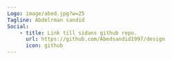```yaml
---
Logo: image/abed.jpg?w=25
Tagline: Abdelrman sandid
Social:
    - title: Link till sidans github repo.
      url: https://github.com/Abedsandid1997/design
      icon: github
---
```

